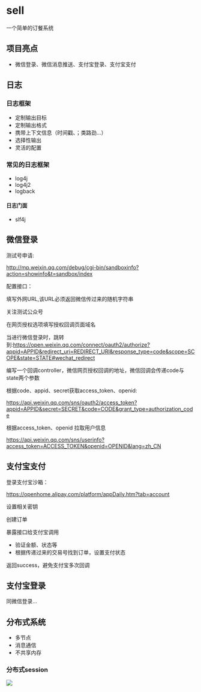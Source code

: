 # sell

一个简单的订餐系统

## 项目亮点

- 微信登录、微信消息推送、支付宝登录、支付宝支付

## 日志

### 日志框架

- 定制输出目标
- 定制输出格式
- 携带上下文信息（时间戳、；类路劲...）
- 选择性输出
- 灵活的配置

### 常见的日志框架

- log4j
- log4j2
- logback

#### 日志门面

- slf4j

## 微信登录

测试号申请:

<http://mp.weixin.qq.com/debug/cgi-bin/sandboxinfo?action=showinfo&t=sandbox/index>

配置接口：

填写外网URL,该URL必须返回微信传过来的随机字符串

关注测试公众号

在网页授权选项填写授权回调页面域名

当进行微信登录时，跳转到:<https://open.weixin.qq.com/connect/oauth2/authorize?appid=APPID&redirect_uri=REDIRECT_URI&response_type=code&scope=SCOPE&state=STATE#wechat_redirect>

编写一个回调controller，微信网页授权回调的地址，微信回调会传递code与state两个参数

根据code、appid、secret获取access_token、openid:

<https://api.weixin.qq.com/sns/oauth2/access_token?appid=APPID&secret=SECRET&code=CODE&grant_type=authorization_code>

根据access_token、openid 拉取用户信息

<https://api.weixin.qq.com/sns/userinfo?access_token=ACCESS_TOKEN&openid=OPENID&lang=zh_CN>

## 支付宝支付

登录支付宝沙箱：

<https://openhome.alipay.com/platform/appDaily.htm?tab=account>

设置相关密钥

创建订单

暴露接口给支付宝调用

- 验证金额、状态等
- 根据传递过来的交易号找到订单，设置支付状态

返回success，避免支付宝多次回调

## 支付宝登录

同微信登录...

## 分布式系统

- 多节点
- 消息通信
- 不共享内存

### 分布式session

![](./doc/asset/批注%202020-02-04%111035.png)